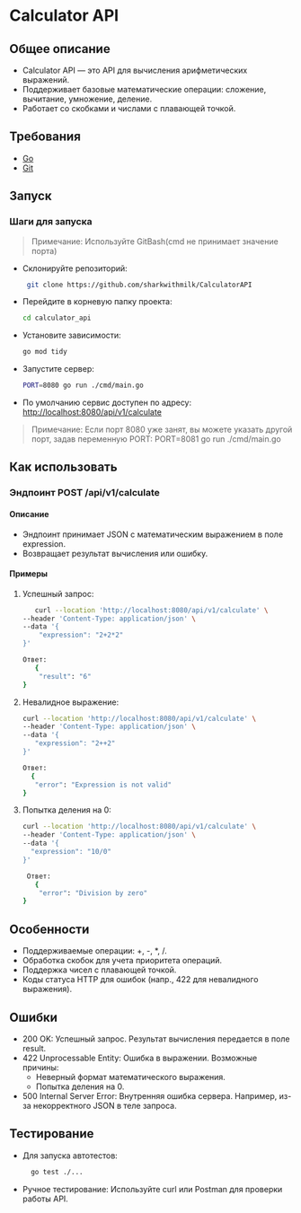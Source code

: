 # Calculator API

## Общее описание

- Calculator API — это API для вычисления арифметических выражений.
- Поддерживает базовые математические операции: сложение, вычитание, умножение, деление.
- Работает со скобками и числами с плавающей точкой.
## Требования
- [Go](https://go.dev/)
- [Git](https://git-scm.com/)
## Запуск

### Шаги для запуска
> Примечание: Используйте GitBash(cmd не принимает значение порта)
- Склонируйте репозиторий:
   ```bash
    git clone https://github.com/sharkwithmilk/CalculatorAPI
  
- Перейдите в корневую папку проекта:
    ```bash
    cd calculator_api

- Установите зависимости:
    ```bash
    go mod tidy
  
- Запустите сервер:
    ```bash
    PORT=8080 go run ./cmd/main.go

- По умолчанию сервис доступен по адресу: [http://localhost:8080/api/v1/calculate](http://localhost:8080/api/v1/calculate)
   
> Примечание: Если порт 8080 уже занят, вы можете указать другой порт, задав переменную PORT:
> PORT=8081 go run ./cmd/main.go
        

## Как использовать

### Эндпоинт POST /api/v1/calculate

#### Описание

- Эндпоинт принимает JSON с математическим выражением в поле expression.
- Возвращает результат вычисления или ошибку.

#### Примеры

1. Успешный запрос:
   ```bash
      curl --location 'http://localhost:8080/api/v1/calculate' \
   --header 'Content-Type: application/json' \
   --data '{
       "expression": "2+2*2"
   }'
   
   Ответ:
      {
       "result": "6"
   }
   

2. Невалидное выражение:
    ```bash
   curl --location 'http://localhost:8080/api/v1/calculate' \
   --header 'Content-Type: application/json' \
   --data '{
       "expression": "2++2"
   }'
   
   Ответ:
      {
       "error": "Expression is not valid"
   }
   

3. Попытка деления на 0:
   ```bash
   curl --location 'http://localhost:8080/api/v1/calculate' \
   --header 'Content-Type: application/json' \
   --data '{
     "expression": "10/0"
   }'

    Ответ:
      {
       "error": "Division by zero"
   }
   

## Особенности

- Поддерживаемые операции: +, -, *, /.
- Обработка скобок для учета приоритета операций.
- Поддержка чисел с плавающей точкой.
- Коды статуса HTTP для ошибок (напр., 422 для невалидного выражения).

## Ошибки

- 200 OK: Успешный запрос. Результат вычисления передается в поле result.
- 422 Unprocessable Entity: Ошибка в выражении. Возможные причины:
  - Неверный формат математического выражения.
  - Попытка деления на 0.
- 500 Internal Server Error: Внутренняя ошибка сервера. Например, из-за некорректного JSON в теле запроса.

## Тестирование

- Для запуска автотестов:
  ```bash
    go test ./...
  
- Ручное тестирование:
  Используйте curl или Postman для проверки работы API.
